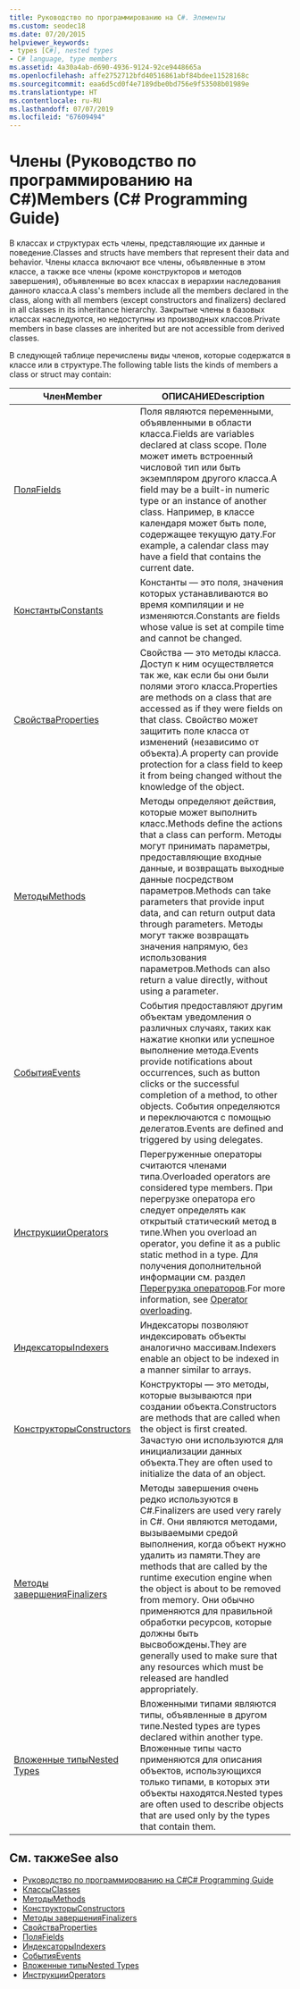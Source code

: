 ```yaml
---
title: Руководство по программированию на C#. Элементы
ms.custom: seodec18
ms.date: 07/20/2015
helpviewer_keywords:
- types [C#], nested types
- C# language, type members
ms.assetid: 4a30a4ab-d690-4936-9124-92ce9448665a
ms.openlocfilehash: affe2752712bfd40516861abf84bdee11528168c
ms.sourcegitcommit: eaa6d5cd0f4e7189dbe0bd756e9f53508b01989e
ms.translationtype: HT
ms.contentlocale: ru-RU
ms.lasthandoff: 07/07/2019
ms.locfileid: "67609494"
---
```

# <a name="members-c-programming-guide"></a><span data-ttu-id="03eb2-102">Члены (Руководство по программированию на C#)</span><span class="sxs-lookup"><span data-stu-id="03eb2-102">Members (C# Programming Guide)</span></span>

<span data-ttu-id="03eb2-103">В классах и структурах есть члены, представляющие их данные и поведение.</span><span class="sxs-lookup"><span data-stu-id="03eb2-103">Classes and structs have members that represent their data and behavior.</span></span> <span data-ttu-id="03eb2-104">Члены класса включают все члены, объявленные в этом классе, а также все члены (кроме конструкторов и методов завершения), объявленные во всех классах в иерархии наследования данного класса.</span><span class="sxs-lookup"><span data-stu-id="03eb2-104">A class's members include all the members declared in the class, along with all members (except constructors and finalizers) declared in all classes in its inheritance hierarchy.</span></span> <span data-ttu-id="03eb2-105">Закрытые члены в базовых классах наследуются, но недоступны из производных классов.</span><span class="sxs-lookup"><span data-stu-id="03eb2-105">Private members in base classes are inherited but are not accessible from derived classes.</span></span>  
  
 <span data-ttu-id="03eb2-106">В следующей таблице перечислены виды членов, которые содержатся в классе или в структуре.</span><span class="sxs-lookup"><span data-stu-id="03eb2-106">The following table lists the kinds of members a class or struct may contain:</span></span>  
  
|<span data-ttu-id="03eb2-107">Член</span><span class="sxs-lookup"><span data-stu-id="03eb2-107">Member</span></span>|<span data-ttu-id="03eb2-108">ОПИСАНИЕ</span><span class="sxs-lookup"><span data-stu-id="03eb2-108">Description</span></span>|  
|------------|-----------------|  
|[<span data-ttu-id="03eb2-109">Поля</span><span class="sxs-lookup"><span data-stu-id="03eb2-109">Fields</span></span>](../../../csharp/programming-guide/classes-and-structs/fields.md)|<span data-ttu-id="03eb2-110">Поля являются переменными, объявленными в области класса.</span><span class="sxs-lookup"><span data-stu-id="03eb2-110">Fields are variables declared at class scope.</span></span> <span data-ttu-id="03eb2-111">Поле может иметь встроенный числовой тип или быть экземпляром другого класса.</span><span class="sxs-lookup"><span data-stu-id="03eb2-111">A field may be a built-in numeric type or an instance of another class.</span></span> <span data-ttu-id="03eb2-112">Например, в классе календаря может быть поле, содержащее текущую дату.</span><span class="sxs-lookup"><span data-stu-id="03eb2-112">For example, a calendar class may have a field that contains the current date.</span></span>|  
|[<span data-ttu-id="03eb2-113">Константы</span><span class="sxs-lookup"><span data-stu-id="03eb2-113">Constants</span></span>](../../../csharp/programming-guide/classes-and-structs/constants.md)|<span data-ttu-id="03eb2-114">Константы — это поля, значения которых устанавливаются во время компиляции и не изменяются.</span><span class="sxs-lookup"><span data-stu-id="03eb2-114">Constants are fields whose value is set at compile time and cannot be changed.</span></span>|  
|[<span data-ttu-id="03eb2-115">Свойства</span><span class="sxs-lookup"><span data-stu-id="03eb2-115">Properties</span></span>](../../../csharp/programming-guide/classes-and-structs/properties.md)|<span data-ttu-id="03eb2-116">Свойства — это методы класса. Доступ к ним осуществляется так же, как если бы они были полями этого класса.</span><span class="sxs-lookup"><span data-stu-id="03eb2-116">Properties are methods on a class that are accessed as if they were fields on that class.</span></span> <span data-ttu-id="03eb2-117">Свойство может защитить поле класса от изменений (независимо от объекта).</span><span class="sxs-lookup"><span data-stu-id="03eb2-117">A property can provide protection for a class field to keep it from being changed without the knowledge of the object.</span></span>|  
|[<span data-ttu-id="03eb2-118">Методы</span><span class="sxs-lookup"><span data-stu-id="03eb2-118">Methods</span></span>](../../../csharp/programming-guide/classes-and-structs/methods.md)|<span data-ttu-id="03eb2-119">Методы определяют действия, которые может выполнить класс.</span><span class="sxs-lookup"><span data-stu-id="03eb2-119">Methods define the actions that a class can perform.</span></span> <span data-ttu-id="03eb2-120">Методы могут принимать параметры, предоставляющие входные данные, и возвращать выходные данные посредством параметров.</span><span class="sxs-lookup"><span data-stu-id="03eb2-120">Methods can take parameters that provide input data, and can return output data through parameters.</span></span> <span data-ttu-id="03eb2-121">Методы могут также возвращать значения напрямую, без использования параметров.</span><span class="sxs-lookup"><span data-stu-id="03eb2-121">Methods can also return a value directly, without using a parameter.</span></span>|  
|[<span data-ttu-id="03eb2-122">События</span><span class="sxs-lookup"><span data-stu-id="03eb2-122">Events</span></span>](../../../csharp/programming-guide/events/index.md)|<span data-ttu-id="03eb2-123">События предоставляют другим объектам уведомления о различных случаях, таких как нажатие кнопки или успешное выполнение метода.</span><span class="sxs-lookup"><span data-stu-id="03eb2-123">Events provide notifications about occurrences, such as button clicks or the successful completion of a method, to other objects.</span></span> <span data-ttu-id="03eb2-124">События определяются и переключаются с помощью делегатов.</span><span class="sxs-lookup"><span data-stu-id="03eb2-124">Events are defined and triggered by using delegates.</span></span>|  
|[<span data-ttu-id="03eb2-125">Инструкции</span><span class="sxs-lookup"><span data-stu-id="03eb2-125">Operators</span></span>](../../../csharp/programming-guide/statements-expressions-operators/operators.md)|<span data-ttu-id="03eb2-126">Перегруженные операторы считаются членами типа.</span><span class="sxs-lookup"><span data-stu-id="03eb2-126">Overloaded operators are considered type members.</span></span> <span data-ttu-id="03eb2-127">При перегрузке оператора его следует определять как открытый статический метод в типе.</span><span class="sxs-lookup"><span data-stu-id="03eb2-127">When you overload an operator, you define it as a public static method in a type.</span></span> <span data-ttu-id="03eb2-128">Для получения дополнительной информации см. раздел [Перегрузка операторов](../../../csharp/language-reference/operators/operator-overloading.md).</span><span class="sxs-lookup"><span data-stu-id="03eb2-128">For more information, see [Operator overloading](../../../csharp/language-reference/operators/operator-overloading.md).</span></span>|  
|[<span data-ttu-id="03eb2-129">Индексаторы</span><span class="sxs-lookup"><span data-stu-id="03eb2-129">Indexers</span></span>](../../../csharp/programming-guide/indexers/index.md)|<span data-ttu-id="03eb2-130">Индексаторы позволяют индексировать объекты аналогично массивам.</span><span class="sxs-lookup"><span data-stu-id="03eb2-130">Indexers enable an object to be indexed in a manner similar to arrays.</span></span>|  
|[<span data-ttu-id="03eb2-131">Конструкторы</span><span class="sxs-lookup"><span data-stu-id="03eb2-131">Constructors</span></span>](../../../csharp/programming-guide/classes-and-structs/constructors.md)|<span data-ttu-id="03eb2-132">Конструкторы — это методы, которые вызываются при создании объекта.</span><span class="sxs-lookup"><span data-stu-id="03eb2-132">Constructors are methods that are called when the object is first created.</span></span> <span data-ttu-id="03eb2-133">Зачастую они используются для инициализации данных объекта.</span><span class="sxs-lookup"><span data-stu-id="03eb2-133">They are often used to initialize the data of an object.</span></span>|  
|[<span data-ttu-id="03eb2-134">Методы завершения</span><span class="sxs-lookup"><span data-stu-id="03eb2-134">Finalizers</span></span>](../../../csharp/programming-guide/classes-and-structs/destructors.md)|<span data-ttu-id="03eb2-135">Методы завершения очень редко используются в C#.</span><span class="sxs-lookup"><span data-stu-id="03eb2-135">Finalizers are used very rarely in C#.</span></span> <span data-ttu-id="03eb2-136">Они являются методами, вызываемыми средой выполнения, когда объект нужно удалить из памяти.</span><span class="sxs-lookup"><span data-stu-id="03eb2-136">They are methods that are called by the runtime execution engine when the object is about to be removed from memory.</span></span> <span data-ttu-id="03eb2-137">Они обычно применяются для правильной обработки ресурсов, которые должны быть высвобождены.</span><span class="sxs-lookup"><span data-stu-id="03eb2-137">They are generally used to make sure that any resources which must be released are handled appropriately.</span></span>|  
|[<span data-ttu-id="03eb2-138">Вложенные типы</span><span class="sxs-lookup"><span data-stu-id="03eb2-138">Nested Types</span></span>](../../../csharp/programming-guide/classes-and-structs/nested-types.md)|<span data-ttu-id="03eb2-139">Вложенными типами являются типы, объявленные в другом типе.</span><span class="sxs-lookup"><span data-stu-id="03eb2-139">Nested types are types declared within another type.</span></span> <span data-ttu-id="03eb2-140">Вложенные типы часто применяются для описания объектов, использующихся только типами, в которых эти объекты находятся.</span><span class="sxs-lookup"><span data-stu-id="03eb2-140">Nested types are often used to describe objects that are used only by the types that contain them.</span></span>|  
  
## <a name="see-also"></a><span data-ttu-id="03eb2-141">См. также</span><span class="sxs-lookup"><span data-stu-id="03eb2-141">See also</span></span>

- [<span data-ttu-id="03eb2-142">Руководство по программированию на C#</span><span class="sxs-lookup"><span data-stu-id="03eb2-142">C# Programming Guide</span></span>](../../../csharp/programming-guide/index.md)
- [<span data-ttu-id="03eb2-143">Классы</span><span class="sxs-lookup"><span data-stu-id="03eb2-143">Classes</span></span>](../../../csharp/programming-guide/classes-and-structs/classes.md)
- [<span data-ttu-id="03eb2-144">Методы</span><span class="sxs-lookup"><span data-stu-id="03eb2-144">Methods</span></span>](../../../csharp/programming-guide/classes-and-structs/methods.md)
- [<span data-ttu-id="03eb2-145">Конструкторы</span><span class="sxs-lookup"><span data-stu-id="03eb2-145">Constructors</span></span>](../../../csharp/programming-guide/classes-and-structs/constructors.md)
- [<span data-ttu-id="03eb2-146">Методы завершения</span><span class="sxs-lookup"><span data-stu-id="03eb2-146">Finalizers</span></span>](../../../csharp/programming-guide/classes-and-structs/destructors.md)
- [<span data-ttu-id="03eb2-147">Свойства</span><span class="sxs-lookup"><span data-stu-id="03eb2-147">Properties</span></span>](../../../csharp/programming-guide/classes-and-structs/properties.md)
- [<span data-ttu-id="03eb2-148">Поля</span><span class="sxs-lookup"><span data-stu-id="03eb2-148">Fields</span></span>](../../../csharp/programming-guide/classes-and-structs/fields.md)
- [<span data-ttu-id="03eb2-149">Индексаторы</span><span class="sxs-lookup"><span data-stu-id="03eb2-149">Indexers</span></span>](../../../csharp/programming-guide/indexers/index.md)
- [<span data-ttu-id="03eb2-150">События</span><span class="sxs-lookup"><span data-stu-id="03eb2-150">Events</span></span>](../../../csharp/programming-guide/events/index.md)
- [<span data-ttu-id="03eb2-151">Вложенные типы</span><span class="sxs-lookup"><span data-stu-id="03eb2-151">Nested Types</span></span>](../../../csharp/programming-guide/classes-and-structs/nested-types.md)
- [<span data-ttu-id="03eb2-152">Инструкции</span><span class="sxs-lookup"><span data-stu-id="03eb2-152">Operators</span></span>](../../../csharp/programming-guide/statements-expressions-operators/operators.md)
